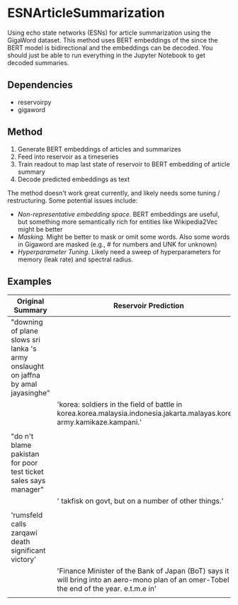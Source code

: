 # ESNArticleSummarization
Using echo state networks (ESNs) for article summarization using the GigaWord dataset. This method uses BERT embeddings of the  since the BERT model is bidirectional and the embeddings can be decoded. You should just be able to run everything in the Jupyter Notebook to get decoded summaries.

## Dependencies
 - reservoirpy
 - gigaword

## Method

1. Generate BERT embeddings of articles and summarizes
2. Feed into reservoir as a timeseries
3. Train readout to map last state of reservoir to BERT embedding of article summary
4. Decode predicted embeddings as text

The method doesn't work great currently, and likely needs some tuning / restructuring. Some potential issues include:
 - *Non-representative embedding space.* BERT embeddings are useful, but something more semantically rich for entities like Wikipedia2Vec might be better
 - *Masking.* Might be better to mask or omit some words. Also some words in Gigaword are masked (e.g., # for numbers and UNK for unknown)
 - *Hyperparameter Tuning.* Likely need a sweep of hyperparameters for memory (leak rate) and spectral radius.

## Examples

| Original Summary   | Reservoir Prediction |
|--------------------|----------------------|
| "downing of plane slows sri lanka 's army onslaught on jaffna by amal jayasinghe"
                   | 'korea: soldiers in the field of battle in korea.korea.malaysia.indonesia.jakarta.malayas.korean army.kamikaze.kampani.'
                      |
| "do n't blame pakistan for poor test ticket sales says manager"
                   | ' takfisk on govt, but on a number of other things.'
                     |
| 'rumsfeld calls zarqawi death significant victory'
                   |'Finance Minister of the Bank of Japan (BoT) says it will bring into an aero-mono plan of an omer-Tobel at the end of the year. e.t.m.e in'
                      |

